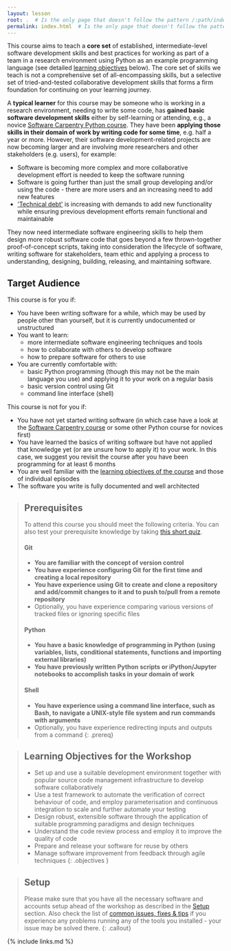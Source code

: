 ```yaml
---
layout: lesson
root: .  # Is the only page that doesn't follow the pattern /:path/index.html
permalink: index.html  # Is the only page that doesn't follow the pattern /:path/index.html
---
```


This course aims to teach a **core set** of established,
intermediate-level software development skills
and best practices for working as part of a team in a research environment
using Python as an example programming language
(see detailed [learning objectives](index.html#learning-objectives-for-the-workshop) below).
The core set of skills we teach is not a comprehensive set of all-encompassing skills,
but a selective set of tried-and-tested collaborative development skills
that forms a firm foundation for continuing on your learning journey.

A **typical learner** for this course may be someone who
is working in a research environment,
needing to write some code,
has **gained basic software development skills**
either by self-learning or attending,
e.g., a novice [Software Carpentry Python course](https://software-carpentry.org/lessons).
They have been **applying those skills in their domain of work by writing code for some time**,
e.g. half a year or more.
However, their software development-related projects are now becoming larger
and are involving more researchers and other stakeholders (e.g. users), for example:

- Software is becoming more complex
  and more collaborative development effort is needed to keep the software running
- Software is going further than just the small group developing and/or using the code -
  there are more users and an increasing need to add new features
- ['Technical debt'](https://en.wikipedia.org/wiki/Technical_debt) is increasing
  with demands to add new functionality
  while ensuring previous development efforts remain functional and maintainable

They now need intermediate software engineering skills
to help them design more robust software code that goes
beyond a few thrown-together proof-of-concept scripts,
taking into consideration the lifecycle of software,
writing software for stakeholders,
team ethic
and applying a process to understanding, designing, building, releasing, and maintaining software.

## Target Audience
This course is for you if:

- You have been writing software for a while,
  which may be used by people other than yourself,
  but it is currently undocumented or unstructured
- You want to learn:
    - more intermediate software engineering techniques and tools
    - how to collaborate with others to develop software
    - how to prepare software for others to use
- You are currently comfortable with:
    - basic Python programming
      (though this may not be the main language you use)
      and applying it to your work on a regular basis
    - basic version control using Git
    - command line interface (shell)

 This course is not for you if:

 - You have not yet started writing software
   (in which case have a look at the
   [Software Carpentry course](https://software-carpentry.org/lessons)
   or some other Python course for novices first)
 - You have learned the basics of writing software but have not
   applied that knowledge yet (or are unsure how to apply it) to your work.
   In this case, we suggest you revisit the course
   after you have been programming for at least 6 months
 - You are well familiar with the
   [learning objectives of the course](index.html#learning-objectives-for-the-workshop)
   and those of individual episodes
 - The software you write is fully documented and well architected

> ## Prerequisites
> To attend this course you should meet the following criteria.
> You can also test your prerequisite knowledge by taking
> [this short quiz](quiz/index.html).
>
> #### Git
> - **You are familiar with the concept of version control**
> - **You have experience configuring Git for the first time and creating a local repository**
> - **You have experience using Git to create and clone a repository
>   and add/commit changes to it and to push to/pull from a remote repository**
> - Optionally, you have experience comparing various versions of tracked files
>   or ignoring specific files
>
> #### Python
> - **You have a basic knowledge of programming in Python
>   (using variables, lists, conditional statements,
>   functions and importing external libraries)**
> - **You have previously written Python scripts or iPython/Jupyter notebooks
>   to accomplish tasks in your domain of work**
>
> #### Shell
> - **You have experience using a command line interface, such as Bash,
>   to navigate a UNIX-style file system and run commands with arguments**
> - Optionally, you have experience redirecting inputs and outputs from a command
{: .prereq}

> ## Learning Objectives for the Workshop
> - Set up and use a suitable development environment
>   together with popular source code management infrastructure to develop software collaboratively
> - Use a test framework to automate the verification of correct behaviour of code,
>   and employ parameterisation and continuous integration
>   to scale and further automate your testing
> - Design robust, extensible software
>   through the application of suitable programming paradigms and design techniques
> - Understand the code review process
>   and employ it to improve the quality of code
> - Prepare and release your software for reuse by others
> - Manage software improvement from feedback through agile techniques
{: .objectives }

> ## Setup
> Please make sure that you have all the necessary software and accounts setup ahead of the workshop
> as described in the [Setup](./setup.html) section.
> Also check the list of [common issues, fixes & tips](./common-issues/index.html)
> if you experience any problems running any of the tools you installed -
> your issue may be solved there.
{: .callout}

{% include links.md %}
